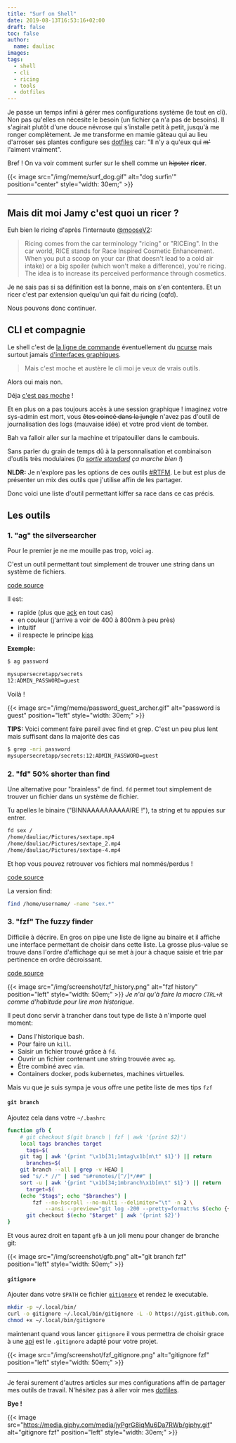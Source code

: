 ```yaml
---
title: "Surf on Shell"
date: 2019-08-13T16:53:16+02:00
draft: false
toc: false
author:
  name: dauliac
images:
tags:
  - shell
  - cli
  - ricing
  - tools
  - dotfiles
---
```


Je passe un temps infini à gérer mes configurations système (le tout en cli). Non pas qu'elles en nécesite le besoin (un fichier ça n'a pas de besoins).
Il s'agirait plutôt d'une douce névrose qui s'installe petit à petit, jusqu'à me ronger complètement. Je me transforme en mamie gâteau qui au lieu d'arroser ses plantes configure ses [dotfiles](https://github.com/Dauliac/dotfiles) car: "Il n'y a qu'eux qui ~~m'~~ l'aiment vraiment".

Bref ! On va voir comment surfer sur le shell comme un ~~hipster~~ **ricer**.

{{< image src="/img/meme/surf_dog.gif" alt="dog surfin'" position="center" style="width: 30em;" >}}


---

## Mais dit moi Jamy c'est quoi un ricer ?

Euh bien le ricing d'après l'internaute [@mooseV2](https://www.reddit.com/r/unixporn/comments/3iy3wd/stupid_question_what_is_ricing/):

> Ricing comes from the car terminology "ricing" or "RICEing".
> In the car world, RICE stands for Race Inspired Cosmetic Enhancement.
> When you put a scoop on your car (that doesn't lead to a cold air intake) or a big spoiler (which won't make a difference), you're ricing. The idea is to increase its perceived performance through cosmetics.

Je ne sais pas si sa définition est la bonne, mais on s'en contentera. Et un ricer c'est par extension quelqu'un qui fait du ricing (cqfd).

Nous pouvons donc continuer.

## CLI et compagnie

Le shell c'est de [la ligne de commande](https://en.wikipedia.org/wiki/Command-line_interface) éventuellement du [ncurse](https://en.wikipedia.org/wiki/Ncurses) mais surtout jamais [d'interfaces graphiques](https://en.wikipedia.org/wiki/Graphical_user_interface).

> Mais c'est moche et austère le cli moi je veux de vrais outils.

Alors oui mais non.

Déja [c'est pas moche](https://www.reddit.com/r/unixporn/search/?q=rice&restrict_sr=1) !

Et en plus on a pas toujours accès à une session graphique ! imaginez votre sys-admin est mort, vous ~~êtes coincé dans la jungle~~ n'avez pas d'outil de journalisation des logs (mauvaise idée) et votre prod vient de tomber.

Bah va falloir aller sur la machine et tripatouiller dans le cambouis.

Sans parler du grain de temps dû à la personnalisation et combinaison d'outils très modulaires (*la [sortie standard](https://fr.wikipedia.org/wiki/Flux_standard) ça marche bien !*)

**NLDR:** Je n'explore pas les options de ces outils [#RTFM](https://lmqt.fyi/?q=rtfm). Le but est plus de présenter un mix des outils que j'utilise affin de les partager.

Donc voici une liste d'outil permettant kiffer sa race dans ce cas précis.

## Les outils

### 1. "ag" the silversearcher
Pour le premier je ne me mouille pas trop, voici `ag`.

C'est un outil permettant tout simplement de trouver une string dans un système de fichiers.

[code source](https://github.com/ggreer/the_silver_searcher)

Il est:
- rapide (plus que [ack](https://github.com/beyondgrep/ack3/) en tout cas)
- en couleur (j'arrive a voir de 400 à 800nm à peu près)
- intuitif
- il respecte le principe [kiss](https://en.wikipedia.org/wiki/KISS_principle)

**Exemple:**
```bash
$ ag password

mysupersecretapp/secrets
12:ADMIN_PASSWORD=guest
```

Voilà !

{{< image src="/img/meme/password_guest_archer.gif" alt="password is guest" position="left" style="width: 30em;" >}}

**TIPS:** Voici comment faire pareil avec find et grep.
C'est un peu plus lent mais suffisant dans la majorité des cas
```bash
$ grep -nri password
mysupersecretapp/secrets:12:ADMIN_PASSWORD=guest
```

### 2. "fd" 50% shorter than find
Une alternative pour "brainless" de find.
`fd` permet tout simplement de trouver un fichier dans un système de fichier.

Tu apelles le binaire ("BINNAAAAAAAAAAIRE !"), ta string et tu appuies sur entrer.
```bash
fd sex /
/home/dauliac/Pictures/sextape.mp4
/home/dauliac/Pictures/sextape_2.mp4
/home/dauliac/Pictures/sextape-4.mp4
```
Et hop vous pouvez retrouver vos fichiers mal nommés/perdus !

[code source](https://github.com/sharkdp/fd)

La version find:

```bash
find /home/username/ -name "sex.*"
```

### 3. "fzf" The fuzzy finder
Difficile à décrire. En gros on pipe une liste de ligne au binaire et il affiche une interface permettant de choisir dans cette liste.
La grosse plus-value se trouve dans l'ordre d'affichage qui se met à jour à chaque saisie et trie par pertinence en ordre décroissant.

[code source](https://github.com/junegunn/fzf)

{{< image src="/img/screenshot/fzf_history.png" alt="fzf history" position="left" style="width: 50em;" >}}
*Je n'ai qu'à faire la macro `CTRL+R` comme d'habitude pour lire mon historique.*

Il peut donc servir à trancher dans tout type de liste à n'importe quel moment:
- Dans l'historique bash.
- Pour faire un `kill`.
- Saisir un fichier trouvé grâce à `fd`.
- Ouvrir un fichier contenant une string trouvée avec `ag`.
- Être combiné avec `vim`.
- Containers docker, pods kubernetes, machines virtuelles.

Mais vu que je suis sympa je vous offre une petite liste de mes tips `fzf`

#### `git branch`
Ajoutez cela dans votre `~/.bashrc`
```bash
function gfb {
    # git checkout $(git branch | fzf | awk '{print $2}')
    local tags branches target
      tags=$(
    git tag | awk '{print "\x1b[31;1mtag\x1b[m\t" $1}') || return
      branches=$(
    git branch --all | grep -v HEAD |
    sed "s/.* //" | sed "s#remotes/[^/]*/##" |
    sort -u | awk '{print "\x1b[34;1mbranch\x1b[m\t" $1}') || return
      target=$(
    (echo "$tags"; echo "$branches") |
        fzf --no-hscroll --no-multi --delimiter="\t" -n 2 \
            --ansi --preview="git log -200 --pretty=format:%s $(echo {+2..} |  sed 's/$/../' )" ) || return
      git checkout $(echo "$target" | awk '{print $2}')
}
```
Et vous aurez droit en tapant `gfb` à un joli menu pour changer de branche git:

{{< image src="/img/screenshot/gfb.png" alt="git branch fzf" position="left" style="width: 50em;" >}}

#### `gitignore`
Ajouter dans votre `$PATH` ce fichier [`gitignore`](https://gist.github.com/phha/cb4f4bb07519dc494609792fb918e167) et rendez le executable.

```bash
mkdir -p ~/.local/bin/
curl -o gitignore ~/.local/bin/gitignore -L -O https://gist.github.com/phha/cb4f4bb07519dc494609792fb918e167
chmod +x ~/.local/bin/gitignore
```

maintenant quand vous lancer `gitignore` il vous permettra de choisir grace à une [api](https://www.gitignore.io/api/`quel) est le `.gitignore` adapté pour votre projet.

{{< image src="/img/screenshot/fzf_gitignore.png" alt="gitignore fzf" position="left" style="width: 50em;" >}}


---

Je ferai surement d'autres articles sur mes configurations affin de partager mes outils de travail.
N'hésitez pas à aller voir mes [dotfiles](https://github.com/Dauliac/dotfiles).


**Bye !**

{{< image src="https://media.giphy.com/media/jyPgrG8iqMu6Da7RWb/giphy.gif" alt="gitignore fzf" position="left" style="width: 30em;" >}}
